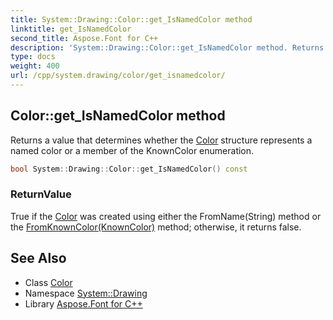 ```yaml
---
title: System::Drawing::Color::get_IsNamedColor method
linktitle: get_IsNamedColor
second_title: Aspose.Font for C++
description: 'System::Drawing::Color::get_IsNamedColor method. Returns a value that determines whether the Color structure represents a named color or a member of the KnownColor enumeration in C++.'
type: docs
weight: 400
url: /cpp/system.drawing/color/get_isnamedcolor/
---
```

## Color::get_IsNamedColor method


Returns a value that determines whether the [Color](../) structure represents a named color or a member of the KnownColor enumeration.

```cpp
bool System::Drawing::Color::get_IsNamedColor() const
```


### ReturnValue

True if the [Color](../) was created using either the FromName(String) method or the [FromKnownColor(KnownColor)](../fromknowncolor/) method; otherwise, it returns false.

## See Also

* Class [Color](../)
* Namespace [System::Drawing](../../)
* Library [Aspose.Font for C++](../../../)
